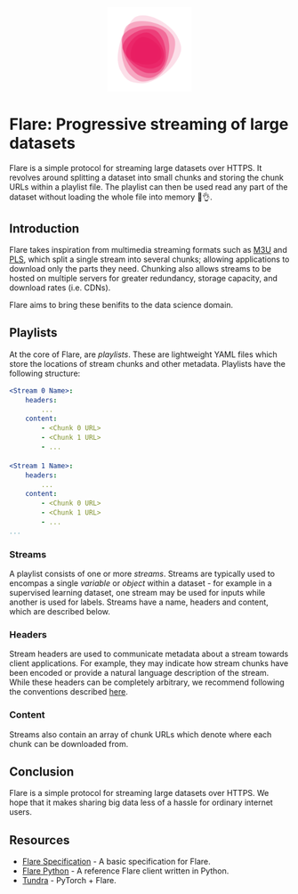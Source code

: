 <div align='center'>
	<img src='./images/flare.svg' width='30%'>
</div>


# Flare: Progressive streaming of large datasets

Flare is a simple protocol for streaming large datasets over HTTPS. It revolves around splitting a dataset into small chunks and storing the chunk URLs within a playlist file. The playlist can then be used read any part of the dataset without loading the whole file into memory 🥳👌.


## Introduction

Flare takes inspiration from multimedia streaming formats such as [M3U](https://en.wikipedia.org/wiki/M3U) and [PLS](https://en.wikipedia.org/wiki/PLS_(file_format)), which split a single stream into several chunks; allowing applications to download only the parts they need. Chunking also allows streams to be hosted on multiple servers for greater redundancy, storage capacity, and download rates (i.e. CDNs). 

Flare aims to bring these benifits to the data science domain.


## Playlists

At the core of Flare, are *playlists*. These are lightweight YAML files which store the locations of stream chunks and other metadata. Playlists have the following structure:

```yaml
<Stream 0 Name>:
    headers:
        ...
    content:
        - <Chunk 0 URL>
        - <Chunk 1 URL>
        - ...

<Stream 1 Name>:
    headers:
        ...
    content:
        - <Chunk 0 URL>
        - <Chunk 1 URL>
        - ...
...
```

     
### Streams

A playlist consists of one or more *streams*. Streams are typically used to encompas a single *variable* or *object* within a dataset - for example in a supervised learning dataset, one stream may be used for inputs while another is used for labels. Streams have a name, headers and content, which are described below.


### Headers

Stream headers are used to communicate metadata about a stream towards client applications. For example, they may indicate how stream chunks have been encoded or provide a natural language description of the stream. While these headers can be completely arbitrary, we recommend following the conventions described [here](https://github.com/oelin/flare-guidelines#stream-headers).


### Content

Streams also contain an array of chunk URLs which denote where each chunk can be downloaded from.


## Conclusion

Flare is a simple protocol for streaming large datasets over HTTPS. We hope that it makes sharing big data less of a hassle for ordinary internet users.


## Resources

* [Flare Specification](https://github.com/oelin/flare-specification) - A basic specification for Flare.
* [Flare Python](https://github.com/oelin/flare-python) - A reference Flare client written in Python.
* [Tundra](https://github.com/oelin/tundra) - PyTorch + Flare.
